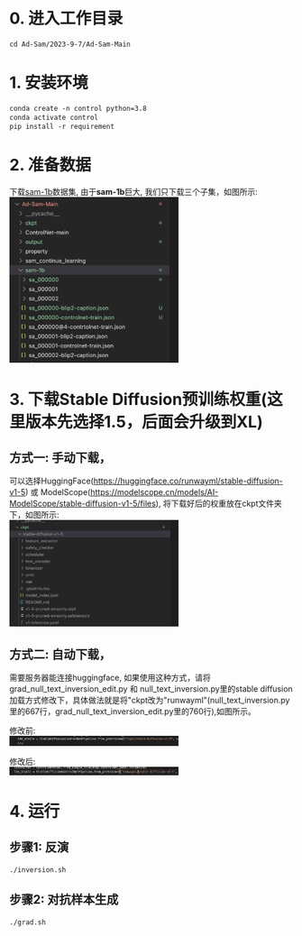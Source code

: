# 0. 进入工作目录
```
cd Ad-Sam/2023-9-7/Ad-Sam-Main
```
# 1. 安装环境
```
conda create -n control python=3.8  
conda activate control  
pip install -r requirement
```
# 2. 准备数据
下载[sam-1b](https://opendatalab.com/OpenDataLab/SA-1B)数据集, 由于**sam-1b**巨大, 我们只下载三个子集，如图所示:
<img width=300 src=assets/4.png>


# 3. 下载Stable Diffusion预训练权重(这里版本先选择1.5，后面会升级到XL) 
## 方式一: 手动下载，
可以选择HuggingFace(https://huggingface.co/runwayml/stable-diffusion-v1-5) 或 ModelScope(https://modelscope.cn/models/AI-ModelScope/stable-diffusion-v1-5/files), 将下载好后的权重放在ckpt文件夹下，如图所示:  
<img width=300 src=assets/1.png>

## 方式二: 自动下载，
需要服务器能连接huggingface, 如果使用这种方式，请将 grad_null_text_inversion_edit.py 和 null_text_inversion.py里的stable diffusion加载方式修改下，具体做法就是将"ckpt改为"runwayml"(null_text_inversion.py里的667行，grad_null_text_inversion_edit.py里的760行),如图所示。

修改前:  
<img width=300 src=assets/2.png>

修改后:  
<img width=300 src=assets/3.png>


# 4. 运行
## 步骤1: 反演  
```
./inversion.sh
```

## 步骤2: 对抗样本生成  
```
./grad.sh
```




